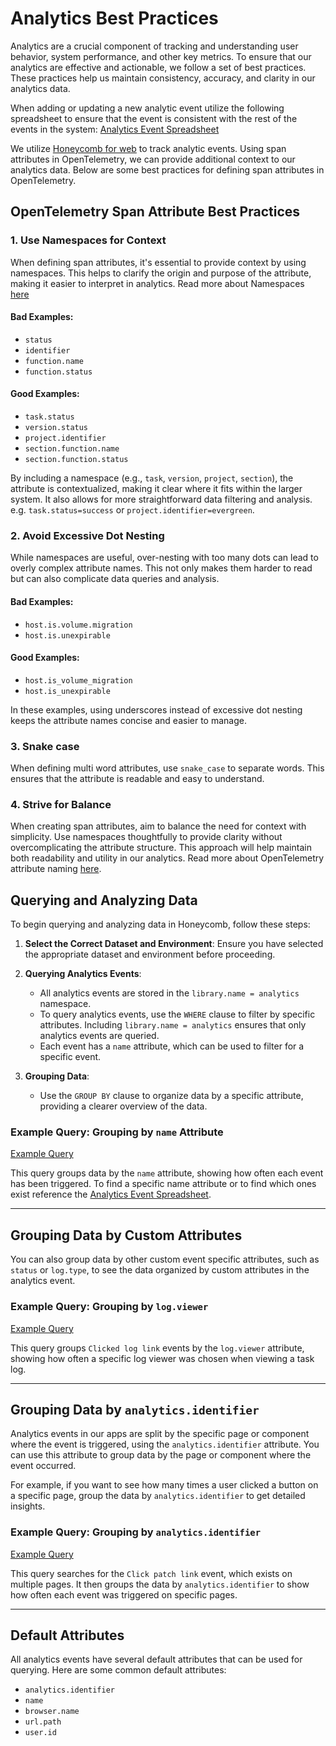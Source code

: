 # Analytics Best Practices

Analytics are a crucial component of tracking and understanding user behavior,
system performance, and other key metrics. To ensure that our analytics are
effective and actionable, we follow a set of best practices. These practices
help us maintain consistency, accuracy, and clarity in our analytics data.

When adding or updating a new analytic event utilize the following spreadsheet
to ensure that the event is consistent with the rest of the events in the
system:
[Analytics Event Spreadsheet](https://docs.google.com/spreadsheets/d/1s4_nq8ZiphXp5Uq_-9HT6GPqz-KOyaq6HuvmXYaSNzg/edit?gid=0#gid=0)

We utilize
[Honeycomb for web](https://docs.honeycomb.io/send-data/javascript-browser/honeycomb-distribution/)
to track analytic events. Using span attributes in OpenTelemetry, we can provide
additional context to our analytics data. Below are some best practices for
defining span attributes in OpenTelemetry.

## OpenTelemetry Span Attribute Best Practices

### 1. Use Namespaces for Context

When defining span attributes, it's essential to provide context by using
namespaces. This helps to clarify the origin and purpose of the attribute,
making it easier to interpret in analytics. Read more about Namespaces
[here](https://docs.honeycomb.io/get-started/best-practices/organizing-data/#namespace-custom-fields)

#### Bad Examples:

- `status`
- `identifier`
- `function.name`
- `function.status`

#### Good Examples:

- `task.status`
- `version.status`
- `project.identifier`
- `section.function.name`
- `section.function.status`

By including a namespace (e.g., `task`, `version`, `project`, `section`), the
attribute is contextualized, making it clear where it fits within the larger
system. It also allows for more straightforward data filtering and analysis.
e.g. `task.status=success` or `project.identifier=evergreen`.

### 2. Avoid Excessive Dot Nesting

While namespaces are useful, over-nesting with too many dots can lead to overly
complex attribute names. This not only makes them harder to read but can also
complicate data queries and analysis.

#### Bad Examples:

- `host.is.volume.migration`
- `host.is.unexpirable`

#### Good Examples:

- `host.is_volume_migration`
- `host.is_unexpirable`

In these examples, using underscores instead of excessive dot nesting keeps the
attribute names concise and easier to manage.

### 3. Snake case

When defining multi word attributes, use `snake_case` to separate words. This
ensures that the attribute is readable and easy to understand.

### 4. Strive for Balance

When creating span attributes, aim to balance the need for context with
simplicity. Use namespaces thoughtfully to provide clarity without
overcomplicating the attribute structure. This approach will help maintain both
readability and utility in our analytics. Read more about OpenTelemetry
attribute naming
[here](https://opentelemetry.io/docs/specs/semconv/general/attribute-naming/).

## Querying and Analyzing Data

To begin querying and analyzing data in Honeycomb, follow these steps:

1. **Select the Correct Dataset and Environment**: Ensure you have selected the
   appropriate dataset and environment before proceeding.

2. **Querying Analytics Events**:
   - All analytics events are stored in the `library.name = analytics`
     namespace.
   - To query analytics events, use the `WHERE` clause to filter by specific
     attributes. Including `library.name = analytics` ensures that only
     analytics events are queried.
   - Each event has a `name` attribute, which can be used to filter for a
     specific event.

3. **Grouping Data**:
   - Use the `GROUP BY` clause to organize data by a specific attribute,
     providing a clearer overview of the data.

### Example Query: Grouping by `name` Attribute

[Example Query](https://ui.honeycomb.io/mongodb-4b/environments/production/datasets/spruce/result/5digXmz9RyA)

This query groups data by the `name` attribute, showing how often each event has
been triggered. To find a specific name attribute or to find which ones exist
reference the
[Analytics Event Spreadsheet](https://docs.google.com/spreadsheets/d/1s4_nq8ZiphXp5Uq_-9HT6GPqz-KOyaq6HuvmXYaSNzg/edit?gid=0#gid=0).

---

## Grouping Data by Custom Attributes

You can also group data by other custom event specific attributes, such as
`status` or `log.type`, to see the data organized by custom attributes in the
analytics event.

### Example Query: Grouping by `log.viewer`

[Example Query](https://ui.honeycomb.io/mongodb-4b/environments/production/datasets/spruce/result/gqxr5j4CrDh)

This query groups `Clicked log link` events by the `log.viewer` attribute,
showing how often a specific log viewer was chosen when viewing a task log.

---

## Grouping Data by `analytics.identifier`

Analytics events in our apps are split by the specific page or component where
the event is triggered, using the `analytics.identifier` attribute. You can use
this attribute to group data by the page or component where the event occurred.

For example, if you want to see how many times a user clicked a button on a
specific page, group the data by `analytics.identifier` to get detailed
insights.

### Example Query: Grouping by `analytics.identifier`

[Example Query](https://ui.honeycomb.io/mongodb-4b/environments/production/datasets/spruce/result/9geStAzEFQb?hideCompare)

This query searches for the `Click patch link` event, which exists on multiple
pages. It then groups the data by `analytics.identifier` to show how often each
event was triggered on specific pages.

---

## Default Attributes

All analytics events have several default attributes that can be used for
querying. Here are some common default attributes:

- `analytics.identifier`
- `name`
- `browser.name`
- `url.path`
- `user.id`
